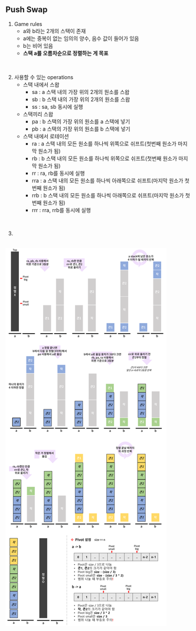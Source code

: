 ## Push Swap

1. Game rules
	- a와 b라는 2개의 스택이 존재
	- a에는 중복이 없는 임의의 양수, 음수 값이 들어가 있음
	- b는 비어 있음
	- **스택 a를 오름차순으로 정렬하는 게 목표**

<br>

2. 사용할 수 있는 operations
	- 스택 내에서 스왑
		- sa : a 스택 내의 가장 위의 2개의 원소를 스왑
		- sb : b 스택 내의 가장 위의 2개의 원소를 스왑
		- ss : sa, sb 동시에 실행
	- 스택끼리 스왑
		- pa : b 스택의 가장 위의 원소를 a 스택에 넣기
		- pb : a 스택의 가장 위의 원소를 b 스택에 넣기
	- 스택 내에서 로테이션
		- ra : a 스택 내의 모든 원소를 하나씩 위쪽으로 쉬프트(첫번째 원소가 마지막 원소가 됨)
		- rb : b 스택 내의 모든 원소를 하나씩 위쪽으로 쉬프트(첫번째 원소가 마지막 원소가 됨)
		- rr : ra, rb를 동시에 실행
		- rra : a 스택 내의 모든 원소를 하나씩 아래쪽으로 쉬프트(마지막 원소가 첫번째 원소가 됨)
		- rrb : b 스택 내의 모든 원소를 하나씩 아래쪽으로 쉬프트(마지막 원소가 첫번째 원소가 됨)
		- rrr : rra, rrb를 동시에 실행

<br>

3.
<br><img src="./push_swap.png">
